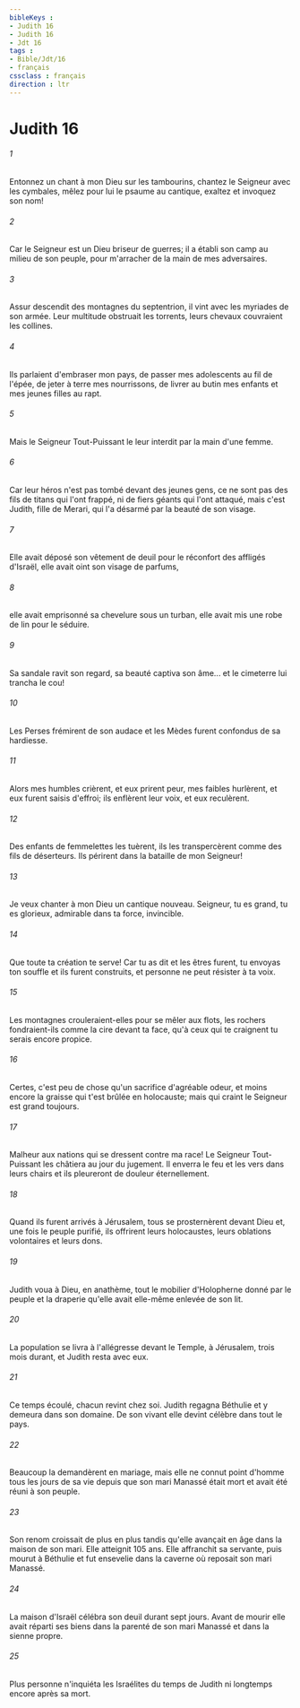 ```yaml
---
bibleKeys : 
- Judith 16
- Judith 16
- Jdt 16
tags : 
- Bible/Jdt/16
- français
cssclass : français
direction : ltr
---
```


# Judith 16

###### 1
Entonnez un chant à mon Dieu sur les tambourins, chantez le Seigneur avec les cymbales, mêlez pour lui le psaume au cantique, exaltez et invoquez son nom!
###### 2
Car le Seigneur est un Dieu briseur de guerres; il a établi son camp au milieu de son peuple, pour m'arracher de la main de mes adversaires.
###### 3
Assur descendit des montagnes du septentrion, il vint avec les myriades de son armée. Leur multitude obstruait les torrents, leurs chevaux couvraient les collines.
###### 4
Ils parlaient d'embraser mon pays, de passer mes adolescents au fil de l'épée, de jeter à terre mes nourrissons, de livrer au butin mes enfants et mes jeunes filles au rapt.
###### 5
Mais le Seigneur Tout-Puissant le leur interdit par la main d'une femme.
###### 6
Car leur héros n'est pas tombé devant des jeunes gens, ce ne sont pas des fils de titans qui l'ont frappé, ni de fiers géants qui l'ont attaqué, mais c'est Judith, fille de Merari, qui l'a désarmé par la beauté de son visage.
###### 7
Elle avait déposé son vêtement de deuil pour le réconfort des affligés d'Israël, elle avait oint son visage de parfums,
###### 8
elle avait emprisonné sa chevelure sous un turban, elle avait mis une robe de lin pour le séduire.
###### 9
Sa sandale ravit son regard, sa beauté captiva son âme... et le cimeterre lui trancha le cou!
###### 10
Les Perses frémirent de son audace et les Mèdes furent confondus de sa hardiesse.
###### 11
Alors mes humbles crièrent, et eux prirent peur, mes faibles hurlèrent, et eux furent saisis d'effroi; ils enflèrent leur voix, et eux reculèrent.
###### 12
Des enfants de femmelettes les tuèrent, ils les transpercèrent comme des fils de déserteurs. Ils périrent dans la bataille de mon Seigneur!
###### 13
Je veux chanter à mon Dieu un cantique nouveau. Seigneur, tu es grand, tu es glorieux, admirable dans ta force, invincible.
###### 14
Que toute ta création te serve! Car tu as dit et les êtres furent, tu envoyas ton souffle et ils furent construits, et personne ne peut résister à ta voix.
###### 15
Les montagnes crouleraient-elles pour se mêler aux flots, les rochers fondraient-ils comme la cire devant ta face, qu'à ceux qui te craignent tu serais encore propice.
###### 16
Certes, c'est peu de chose qu'un sacrifice d'agréable odeur, et moins encore la graisse qui t'est brûlée en holocauste; mais qui craint le Seigneur est grand toujours.
###### 17
Malheur aux nations qui se dressent contre ma race! Le Seigneur Tout-Puissant les châtiera au jour du jugement. Il enverra le feu et les vers dans leurs chairs et ils pleureront de douleur éternellement.
###### 18
Quand ils furent arrivés à Jérusalem, tous se prosternèrent devant Dieu et, une fois le peuple purifié, ils offrirent leurs holocaustes, leurs oblations volontaires et leurs dons.
###### 19
Judith voua à Dieu, en anathème, tout le mobilier d'Holopherne donné par le peuple et la draperie qu'elle avait elle-même enlevée de son lit.
###### 20
La population se livra à l'allégresse devant le Temple, à Jérusalem, trois mois durant, et Judith resta avec eux.
###### 21
Ce temps écoulé, chacun revint chez soi. Judith regagna Béthulie et y demeura dans son domaine. De son vivant elle devint célèbre dans tout le pays.
###### 22
Beaucoup la demandèrent en mariage, mais elle ne connut point d'homme tous les jours de sa vie depuis que son mari Manassé était mort et avait été réuni à son peuple.
###### 23
Son renom croissait de plus en plus tandis qu'elle avançait en âge dans la maison de son mari. Elle atteignit 105 ans. Elle affranchit sa servante, puis mourut à Béthulie et fut ensevelie dans la caverne où reposait son mari Manassé.
###### 24
La maison d'Israël célébra son deuil durant sept jours. Avant de mourir elle avait réparti ses biens dans la parenté de son mari Manassé et dans la sienne propre.
###### 25
Plus personne n'inquiéta les Israélites du temps de Judith ni longtemps encore après sa mort.
